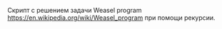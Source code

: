 Скрипт с решением задачи Weasel program https://en.wikipedia.org/wiki/Weasel_program при помощи рекурсии.
